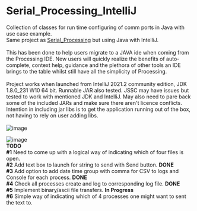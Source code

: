 # Serial_Processing_IntelliJ
Collection of classes for run time configuring of comm ports in Java with use case example.
<BR> 
Same project as [Serial_Processing](https://github.com/myupctoys/Serial_Processing) but using Java with IntelliJ.<BR>
<BR>
This has been done to help users migrate to a JAVA ide when coming from the Processing IDE. New users will quickly realize the benefits of auto-complete, context help, guidance and the plethora of other tools an IDE brings to the table whilst still have all the simplicity of Processing.<BR><BR>
Project works when launched from IntelliJ 2021.2 community edition, JDK 1.8.0_231 W10 64 bit. Runnable JAR also tested. JSSC may have issues but tested to work with mentioned JDK and IntelliJ. May also need to pare back some of the included JARs and make sure there aren't licence conflicts. Intention in including jar libs is to get the application running out of the box, not having to rely on user adding libs.<BR><BR>
![image](https://user-images.githubusercontent.com/5317221/171067388-ea3ec80c-bba8-4c0b-b82e-c53428359993.png)
    
![image](https://user-images.githubusercontent.com/5317221/171067419-eed3aa27-2b9f-4278-9b56-7c33f6745f57.png)
    <BR>
    <b>TODO</b><BR>
    <b>#1</b> Need to come up with a logical way of indicating which of four files is open.<BR>
    <b>#2</b> Add text box to launch for string to send with Send button. <b>DONE</b><BR>
    <b>#3</b> Add option to add date time group with comma for CSV to logs and Console for each process. <b>DONE</b><BR>
    <b>#4</b> Check all processes create and log to corresponding log file. <b>DONE</b><BR>
    <b>#5</b> Implement binary/ascii file transfers. <b>In Progress</b><BR>
    <b>#6</b> Simple way of indicating which of 4 processes one might want to sent the text to.
